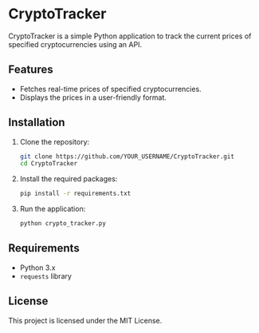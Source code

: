 # CryptoTracker

CryptoTracker is a simple Python application to track the current prices of specified cryptocurrencies using an API.

## Features

- Fetches real-time prices of specified cryptocurrencies.
- Displays the prices in a user-friendly format.

## Installation

1. Clone the repository:
    ```bash
    git clone https://github.com/YOUR_USERNAME/CryptoTracker.git
    cd CryptoTracker
    ```

2. Install the required packages:
    ```bash
    pip install -r requirements.txt
    ```

3. Run the application:
    ```bash
    python crypto_tracker.py
    ```

## Requirements

- Python 3.x
- `requests` library

## License

This project is licensed under the MIT License.
